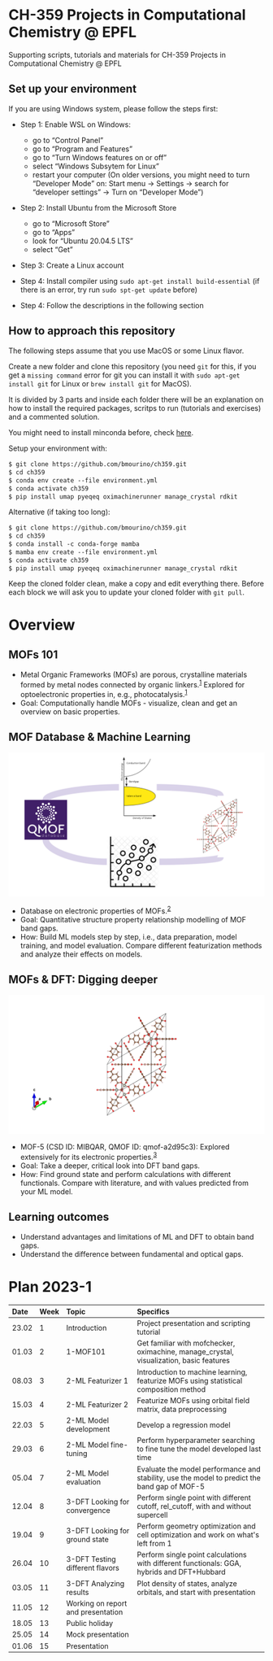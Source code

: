 # CH-359 Projects in Computational Chemistry @ EPFL

Supporting scripts, tutorials and materials for CH-359 Projects in Computational Chemistry @ EPFL

## Set up your environment

If you are using Windows system, please follow the steps first: 

- Step 1: Enable WSL on Windows:
    - go to “Control Panel”
    - go to “Program and Features”
    - go to “Turn Windows features on or off”
    - select “Windows Subsytem for Linux”
    - restart your computer
(On older versions, you might need to turn “Developer Mode” on: Start menu → Settings → search for “developer settings” → Turn on “Developer Mode”)

- Step 2: Install Ubuntu from the Microsoft Store
    - go to “Microsoft Store”
    - go to “Apps”
    - look for “Ubuntu 20.04.5 LTS”
    - select “Get”

- Step 3: Create a Linux account

- Step 4: Install compiler using `sudo apt-get install build-essential` (if there is an error, try run `sudo spt-get update` before)

- Step 4: Follow the descriptions in the following section

## How to approach this repository

The following steps assume that you use MacOS or some Linux flavor. 

Create a new folder and clone this repository (you need `git` for this, if you get a `missing command` error for git you can install it with `sudo apt-get install git` for Linux or `brew install git` for MacOS).

It is divided by 3 parts and inside each folder there will be an explanation on how to install the required packages, scritps to run (tutorials and exercises) and a commented solution.

You might need to install minconda before, check [here](https://docs.conda.io/projects/conda/en/latest/user-guide/install/).

Setup your environment with:

    $ git clone https://github.com/bmourino/ch359.git
    $ cd ch359
    $ conda env create --file environment.yml
    $ conda activate ch359
    $ pip install umap pyeqeq oximachinerunner manage_crystal rdkit

Alternative (if taking too long):

    $ git clone https://github.com/bmourino/ch359.git
    $ cd ch359
    $ conda install -c conda-forge mamba
    $ mamba env create --file environment.yml
    $ conda activate ch359
    $ pip install umap pyeqeq oximachinerunner manage_crystal rdkit

Keep the cloned folder clean, make a copy and edit everything there.
Before each block we will ask you to update your cloned folder with `git pull`.

# Overview

## MOFs 101

- Metal  Organic  Frameworks  (MOFs)  are  porous,  crystalline  materials 
formed by metal nodes connected by organic linkers.<sup>[1](https://pubs.rsc.org/en/content/articlehtml/2020/ta/c9ta13506e#fn1)</sup>
Explored for optoelectronic properties in, e.g., photocatalysis.<sup>[1](https://pubs.rsc.org/en/content/articlehtml/2020/ta/c9ta13506e#fn1)</sup>
- Goal:  Computationally  handle  MOFs  -  visualize,  clean  and  get  an 
overview on basic properties.

## MOF Database & Machine Learning

![](./images/ml_scheme.svg)

- Database on electronic properties of MOFs.<sup>[2](https://www.sciencedirect.com/science/article/pii/S2590238521000709)</sup>
- Goal: Quantitative structure property relationship modelling of MOF band 
gaps.
- How: Build ML models step by step, i.e., data preparation, model training, 
and  model  evaluation.  Compare  different  featurization  methods  and 
analyze their effects on models.

## MOFs & DFT: Digging deeper

![](./images/mof5.png)

- MOF-5 (CSD ID: MIBQAR, QMOF ID: qmof-a2d95c3): Explored extensively for its electronic properties.<sup>[3](https://pubs.acs.org/doi/full/10.1021/acs.jpclett.1c00543)</sup>
- Goal: Take a deeper, critical look into DFT band gaps.
- How:  Find  ground  state  and  perform  calculations  with  different 
functionals. Compare with literature, and with values predicted from your 
ML model.

## Learning outcomes

- Understand  advantages  and  limitations  of  ML  and  DFT  to  obtain  band 
gaps.
- Understand the difference between fundamental and optical gaps.

# Plan 2023-1

| Date  | Week  | Topic                    | Specifics     | 
| :---  | :---  | :---                     | :---          |   
| 23.02  | 1     | Introduction             | Project presentation and scripting tutorial        |   
| 01.03  | 2     | 1-MOF101             | Get familiar with mofchecker, oximachine, manage_crystal, visualization, basic features    |
| 08.03  | 3     | 2-ML Featurizer 1        |   Introduction to machine learning, featurize MOFs using statistical composition method |
| 15.03  | 4     | 2-ML Featurizer 2        |   Featurize MOFs using orbital field matrix, data preprocessing |
| 22.03  | 5     | 2-ML Model development   |   Develop a regression model   |
| 29.03  | 6     | 2-ML Model fine-tuning   |   Perform hyperparameter searching to fine tune the model developed last time  |
| 05.04  | 7     | 2-ML Model evaluation    |   Evaluate the model performance and stability, use the model to predict the band gap of MOF-5 |
| 12.04  | 8     | 3-DFT Looking for convergence  | Perform single point with different cutoff, rel_cutoff, with and without supercell     
| 19.04  | 9	 | 3-DFT Looking for ground state | Perform geometry optimization and cell optimization and work on what's left from 1 |
| 26.04  | 10 	 | 3-DFT Testing different flavors| Perform single point calculations with different functionals: GGA, hybrids and DFT+Hubbard	|
| 03.05  | 11    | 3-DFT Analyzing results	       | Plot density of states, analyze orbitals, and start with presentation	|
| 11.05  | 12    | Working on report and presentation	       |  |
| 18.05  | 13    | Public holiday	       |  |
| 25.05  | 14    | Mock presentation	       |  |
| 01.06  | 15    | Presentation	       |  |
